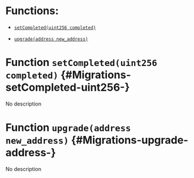 # Functions:

- [`setCompleted(uint256 completed)`](#Migrations-setCompleted-uint256-)

- [`upgrade(address new_address)`](#Migrations-upgrade-address-)

# Function `setCompleted(uint256 completed)` {#Migrations-setCompleted-uint256-}

No description

# Function `upgrade(address new_address)` {#Migrations-upgrade-address-}

No description
